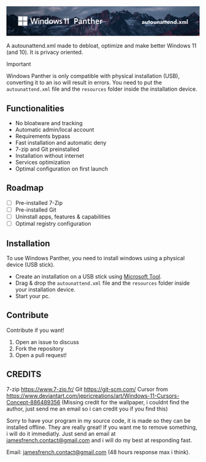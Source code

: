 <img src="https://github.com/JamesMinoucha/WindowsPanther/blob/main/assets/banner.png?raw=true"/>
</br>

A autounattend.xml made to debloat, optimize and make better Windows 11 (and 10). It is privacy oriented.

> [!IMPORTANT]
> Windows Panther is only compatible with physical installation (USB), converting it to an iso will result in errors. You need to put the `autounattend.xml` file and the `resources` folder inside the installation device.

## Functionalities
- No bloatware and tracking
- Automatic admin/local account
- Requirements bypass
- Fast installation and automatic deny
- 7-zip and Git preinstalled
- Installation without internet
- Services optimization
- Optimal configuration on first launch

## Roadmap
- [ ] Pre-installed 7-Zip
- [ ] Pre-installed Git
- [ ] Uninstall apps, features & capabilities
- [ ] Optimal registry configuration

## Installation
To use Windows Panther, you need to install windows using a physical device (USB stick).
- Create an installation on a USB stick using [Microsoft Tool](https://www.microsoft.com/fr-fr/software-download/windows11).
- Drag & drop the `autounattend.xml` file and the `resources` folder inside your installation device.
- Start your pc.

## Contribute
Contribute if you want!
1. Open an issue to discuss
2. Fork the repository
3. Open a pull request!

## **CREDITS**
7-zip https://www.7-zip.fr/
Git https://git-scm.com/
Cursor from https://www.deviantart.com/jepricreations/art/Windows-11-Cursors-Concept-886489356
(Missing credit for the wallpaper, i couldnt find the author, just send me an email so i can credit you if you find this)

Sorry to have your program in my source code, it is made so they can be installed offline.
They are really great! If you want me to remove something, i will do it immediatly.
Just send an email at jamesfrench.contact@gmail.com and i will do my best at responding fast.

Email: jamesfrench.contact@gmail.com (48 hours response max i think).